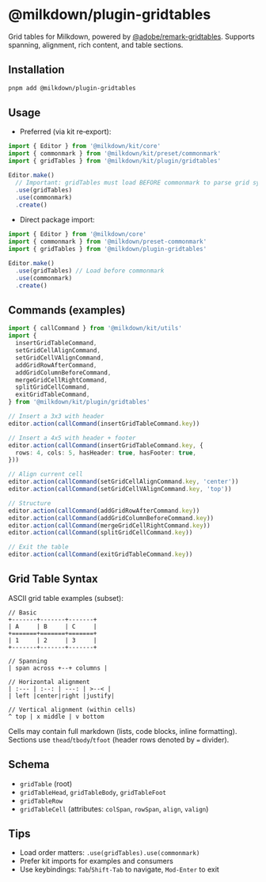 # @milkdown/plugin-gridtables

Grid tables for Milkdown, powered by [@adobe/remark-gridtables](https://github.com/adobe/remark-gridtables). Supports spanning, alignment, rich content, and table sections.

## Installation

```bash
pnpm add @milkdown/plugin-gridtables
```

## Usage

- Preferred (via kit re‑export):
```ts
import { Editor } from '@milkdown/kit/core'
import { commonmark } from '@milkdown/kit/preset/commonmark'
import { gridTables } from '@milkdown/kit/plugin/gridtables'

Editor.make()
  // Important: gridTables must load BEFORE commonmark to parse grid syntax
  .use(gridTables)
  .use(commonmark)
  .create()
```

- Direct package import:
```ts
import { Editor } from '@milkdown/core'
import { commonmark } from '@milkdown/preset-commonmark'
import { gridTables } from '@milkdown/plugin-gridtables'

Editor.make()
  .use(gridTables) // Load before commonmark
  .use(commonmark)
  .create()
```

## Commands (examples)

```ts
import { callCommand } from '@milkdown/kit/utils'
import {
  insertGridTableCommand,
  setGridCellAlignCommand,
  setGridCellVAlignCommand,
  addGridRowAfterCommand,
  addGridColumnBeforeCommand,
  mergeGridCellRightCommand,
  splitGridCellCommand,
  exitGridTableCommand,
} from '@milkdown/kit/plugin/gridtables'

// Insert a 3x3 with header
editor.action(callCommand(insertGridTableCommand.key))

// Insert a 4x5 with header + footer
editor.action(callCommand(insertGridTableCommand.key, {
  rows: 4, cols: 5, hasHeader: true, hasFooter: true,
}))

// Align current cell
editor.action(callCommand(setGridCellAlignCommand.key, 'center'))
editor.action(callCommand(setGridCellVAlignCommand.key, 'top'))

// Structure
editor.action(callCommand(addGridRowAfterCommand.key))
editor.action(callCommand(addGridColumnBeforeCommand.key))
editor.action(callCommand(mergeGridCellRightCommand.key))
editor.action(callCommand(splitGridCellCommand.key))

// Exit the table
editor.action(callCommand(exitGridTableCommand.key))
```

## Grid Table Syntax

ASCII grid table examples (subset):

```
// Basic
+-------+-------+-------+
| A     | B     | C     |
+=======+=======+=======+
| 1     | 2     | 3     |
+-------+-------+-------+

// Spanning
| span across +--+ columns |

// Horizontal alignment
| :--- | :--: | ---: | >--< |
| left |center|right |justify|

// Vertical alignment (within cells)
^ top | x middle | v bottom
```

Cells may contain full markdown (lists, code blocks, inline formatting). Sections use `thead`/`tbody`/`tfoot` (header rows denoted by `=` divider).

## Schema

- `gridTable` (root)
- `gridTableHead`, `gridTableBody`, `gridTableFoot`
- `gridTableRow`
- `gridTableCell` (attributes: `colSpan`, `rowSpan`, `align`, `valign`)

## Tips

- Load order matters: `.use(gridTables).use(commonmark)`
- Prefer kit imports for examples and consumers
- Use keybindings: `Tab`/`Shift-Tab` to navigate, `Mod-Enter` to exit
